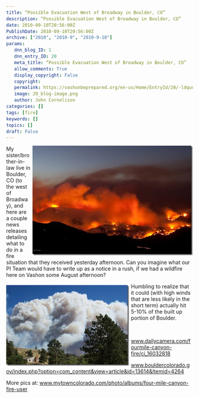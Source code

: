 ```yaml
---
title: “Possible Evacuation West of Broadway in Boulder, CO”
description: “Possible Evacuation West of Broadway in Boulder, CO”
date: 2010-09-10T20:56:00Z
PublishDate: 2010-09-10T20:56:00Z
archive: ["2010", "2010-9", "2010-9-10"]
params:
   dnn_blog_ID: 1
   dnn_entry_ID: 20
   meta_title: “Possible Evacuation West of Broadway in Boulder, CO”
   allow_comments: True
   display_copyright: False
   copyright: 
   permalink: https://vashonbeprepared.org/en-us/Home/EntryId/20/-ldquo-Possible-Evacuation-West-of-Broadway-in-Boulder-CO-rdquo
   image: 20_blog-image.png
   author: John Cornelison
categories: []
tags: [fire]
keywords: []
topics: []
draft: False
---
```


<p><a title="Patrick Cullis's photo - 9/6/2010 - 8:30pm The blaze from Flagstaff Road Lookout" target="_blank" href="http://www.mytowncolorado.com/photo/fourmilecanyonpcullis5-1?context=album&amp;albumId=2021996%3AAlbum%3A66523"><img title="Patrick Cullis- BoulderCO-4MileCanyon-FromFlagstaffRoadLookout" border="0" alt="Patrick Cullis- BoulderCO-4MileCanyon-FromFlagstaffRoadLookout" align="right" width="433" height="296" style="border-bottom: 0px; border-left: 0px; margin: 0px 0px 5px 5px; display: inline; border-top: 0px; border-right: 0px" src="/images/dnnBlog/1/20/WLW-PossibleevacuationwestofBroadwayinBoulde_C417-BoulderCO-4MileCanyon-FromFlagstaffRoadLookout_3.jpg" /></a> My sister/brother-in-law live in Boulder, CO (to the west of Broadway), and here are a couple news releases detailing what to do in a fire situation that they received yesterday afternoon. Can you imagine what our PI Team would have to write up as a notice in a rush, if we had a wildfire here on Vashon some August afternoon?</p>
<p><a title="BoulderCO-4MileCanyon-BrendaCabell-6Sep10-1130NearSugarloaf" target="_blank" href="http://www.mytowncolorado.com/photo/four-mile-fire?context=album&amp;albumId=2021996%3AAlbum%3A66523"><img title="BoulderCO-4MileCanyon-BrendaCabell-6Sep10-1130NearSugarloaf" border="0" alt="BoulderCO-4MileCanyon-BrendaCabell-6Sep10-1130NearSugarloaf" align="left" width="332" height="218" style="border-bottom: 0px; border-left: 0px; margin: 5px 5px 5px 0px; display: inline; border-top: 0px; border-right: 0px" src="/images/dnnBlog/1/20/WLW-PossibleevacuationwestofBroadwayinBoulde_C417-BoulderCO-4MileCanyon-BrendaCabell-6Sep10-1130NearSugarloaf_3.jpg" /></a> Humbling to realize that it could (with high winds that are less likely in the short term) actually hit 5-10% of the built up portion of Boulder.</p>
<p>&#160;</p>
<p><a href="http://www.dailycamera.com/fourmile-canyon-fire/ci_16032818">www.dailycamera.com/fourmile-canyon-fire/ci_16032818</a></p>
<p><a href="http://www.bouldercolorado.gov/index.php?option=com_content&amp;view=article&amp;id=13614&amp;Itemid=4264">www.bouldercolorado.gov/index.php?option=com_content&amp;view=article&amp;id=13614&amp;Itemid=4264</a></p>
<p>More pics at: <a title="http://www.mytowncolorado.com/photo/albums/four-mile-canyon-fire-user" href="http://www.mytowncolorado.com/photo/albums/four-mile-canyon-fire-user">www.mytowncolorado.com/photo/albums/four-mile-canyon-fire-user</a></p>
